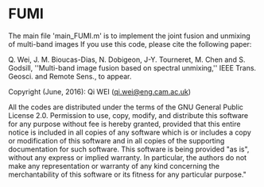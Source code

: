 # FUMI

The main file 'main_FUMI.m' is to implement the joint fusion and unmixing of multi-band images
If you use this code, please cite the following paper:

Q. Wei, J. M. Bioucas-Dias, N. Dobigeon, J-Y. Tourneret, M. Chen and S. Godsill, ''Multi-band image fusion based on spectral unmixing,'' IEEE Trans. Geosci. and Remote Sens., to appear.

Copyright (June, 2016):        Qi WEI (qi.wei@eng.cam.ac.uk)

All the codes are distributed under the terms of the GNU General Public License 2.0. Permission to use, copy, modify, and distribute this software for any purpose without fee is hereby granted, provided that this entire notice is included in all copies of any software which is or includes a copy or modification of this software and in all copies of the supporting documentation for such software. This software is being provided "as is", without any express or implied warranty. In particular, the authors do not make any representation or warranty of any kind concerning the merchantability of this software or its fitness for any particular purpose."
